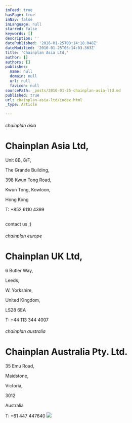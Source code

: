 ```yaml
---
inFeed: true
hasPage: true
inNav: false
inLanguage: null
starred: false
keywords: []
description: ''
datePublished: '2016-01-25T03:14:18.048Z'
dateModified: '2016-01-25T03:14:03.363Z'
title: 'Chainplan Asia Ltd,'
author: []
authors: []
publisher:
  name: null
  domain: null
  url: null
  favicon: null
sourcePath: _posts/2016-01-25-chainplan-asia-ltd.md
published: true
url: chainplan-asia-ltd/index.html
_type: Article

---
```

###### chainplan asia

# Chainplan Asia Ltd,

Unit 8B, 8/F,

The Grande Building,

398 Kwun Tong Road,

Kwun Tong, Kowloon,

Hong Kong

T: +852 6110 4399

## 

contact us ;)

###### chainplan europe

# Chainplan UK Ltd,

6 Butler Way,

Leeds,

W. Yorkshire,

United Kingdom,

LS28 6EA

T: +44 113 344 4007

###### chainplan australia

# Chainplan Australia Pty. Ltd. 

35 Emu Road,

Maidstone,

Victoria,

3012

Australia

T: +61 447 447640
![](https://the-grid-user-content.s3-us-west-2.amazonaws.com/6bc4601d-d425-4b00-b7f8-2a71ff885a96.jpg)